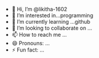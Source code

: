 - 👋 Hi, I’m @likitha-1602
- 👀 I’m interested in...programming
- 🌱 I’m currently learning ...github
- 💞️ I’m looking to collaborate on ...
- 📫 How to reach me ...
- 😄 Pronouns: ...
- ⚡ Fun fact: ...

<!---
likitha-1602/likitha-1602 is a ✨ special ✨ repository because its `README.md` (this file) appears on your GitHub profile.
You can click the Preview link to take a look at your changes.
--->
